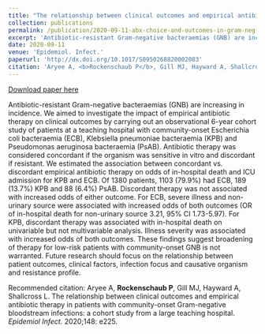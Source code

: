 ```yaml
---
title: "The relationship between clinical outcomes and empirical antibiotic therapy in patients with community-onset Gram-negative bloodstream infections: a cohort study from a large teaching hospital"
collection: publications
permalink: /publication/2020-09-11-abx-choice-and-outcomes-in-gram-neg-bact
excerpt: 'Antibiotic-resistant Gram-negative bacteraemias (GNB) are increasing in incidence. We aimed to investigate the impact of empirical antibiotic therapy on clinical outcomes by carrying out an observational 6-year cohort study of patients at a teaching hospital with community-onset Escherichia coli bacteraemia (ECB), Klebsiella pneumoniae bacteraemia (KPB) and Pseudomonas aeruginosa bacteraemia (PsAB). Antibiotic therapy was considered concordant if the organism was sensitive in vitro and discordant if resistant. We estimated the association between concordant vs. discordant empirical antibiotic therapy on odds of in-hospital death and ICU admission for KPB and ECB. Of 1380 patients, 1103 (79.9%) had ECB, 189 (13.7%) KPB and 88 (6.4%) PsAB. Discordant therapy was not associated with increased odds of either outcome. For ECB, severe illness and non-urinary source were associated with increased odds of both outcomes (OR of in-hospital death for non-urinary source 3.21, 95% CI 1.73-5.97). For KPB, discordant therapy was associated with in-hospital death on univariable but not multivariable analysis. Illness severity was associated with increased odds of both outcomes. These findings suggest broadening of therapy for low-risk patients with community-onset GNB is not warranted. Future research should focus on the relationship between patient outcomes, clinical factors, infection focus and causative organism and resistance profile.'
date: 2020-09-11
venue: 'Epidemiol. Infect.'
paperurl: 'http://dx.doi.org/10.1017/S0950268820002083'
citation: 'Aryee A, <b>Rockenschaub P</b>, Gill MJ, Hayward A, Shallcross L. The relationship between clinical outcomes and empirical antibiotic therapy in patients with community-onset Gram-negative bloodstream infections: a cohort study from a large teaching hospital. <i>Epidemiol Infect.</i> 2020;148: e225.'
---
```


<a href='http://dx.doi.org/10.1017/S0950268820002083'>Download paper here</a>

Antibiotic-resistant Gram-negative bacteraemias (GNB) are increasing in incidence. We aimed to investigate the impact of empirical antibiotic therapy on clinical outcomes by carrying out an observational 6-year cohort study of patients at a teaching hospital with community-onset Escherichia coli bacteraemia (ECB), Klebsiella pneumoniae bacteraemia (KPB) and Pseudomonas aeruginosa bacteraemia (PsAB). Antibiotic therapy was considered concordant if the organism was sensitive in vitro and discordant if resistant. We estimated the association between concordant vs. discordant empirical antibiotic therapy on odds of in-hospital death and ICU admission for KPB and ECB. Of 1380 patients, 1103 (79.9%) had ECB, 189 (13.7%) KPB and 88 (6.4%) PsAB. Discordant therapy was not associated with increased odds of either outcome. For ECB, severe illness and non-urinary source were associated with increased odds of both outcomes (OR of in-hospital death for non-urinary source 3.21, 95% CI 1.73-5.97). For KPB, discordant therapy was associated with in-hospital death on univariable but not multivariable analysis. Illness severity was associated with increased odds of both outcomes. These findings suggest broadening of therapy for low-risk patients with community-onset GNB is not warranted. Future research should focus on the relationship between patient outcomes, clinical factors, infection focus and causative organism and resistance profile.

Recommended citation: Aryee A, <b>Rockenschaub P</b>, Gill MJ, Hayward A, Shallcross L. The relationship between clinical outcomes and empirical antibiotic therapy in patients with community-onset Gram-negative bloodstream infections: a cohort study from a large teaching hospital. <i>Epidemiol Infect.</i> 2020;148: e225.